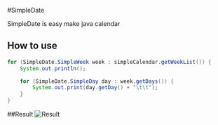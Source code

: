 #SimpleDate

SimpleDate is easy make java calendar

## How to use
```java
for (SimpleDate.SimpleWeek week : simpleCalendar.getWeekList()) {
    System.out.println();

    for (SimpleDate.SimpleDay day : week.getDays()) {
        System.out.print(day.getDay() + "\t\t");
    }
}
```

##Result
![Result](/dhrod0325/simpleDate/screenShot.png)
